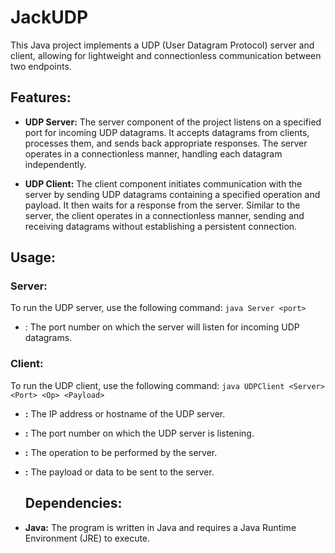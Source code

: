 # JackUDP

This Java project implements a UDP (User Datagram Protocol) server and client, allowing for lightweight and connectionless communication between two endpoints.

## Features:

- **UDP Server:** The server component of the project listens on a specified port for incoming UDP datagrams. It accepts datagrams from clients, processes them, and sends back appropriate responses. The server operates in a connectionless manner, handling each datagram independently.

- **UDP Client:** The client component initiates communication with the server by sending UDP datagrams containing a specified operation and payload. It then waits for a response from the server. Similar to the server, the client operates in a connectionless manner, sending and receiving datagrams without establishing a persistent connection.

## Usage:

### Server:

To run the UDP server, use the following command:
`java Server <port>`

- **<port>**: The port number on which the server will listen for incoming UDP datagrams.

### Client:
To run the UDP client, use the following command:
`java UDPClient <Server> <Port> <Op> <Payload>`

- **<Server>:** The IP address or hostname of the UDP server.
- **<Port>:** The port number on which the UDP server is listening.
- **<Op>:** The operation to be performed by the server.
- **<Payload>:** The payload or data to be sent to the server.

  ## Dependencies:

- **Java:** The program is written in Java and requires a Java Runtime Environment (JRE) to execute.
